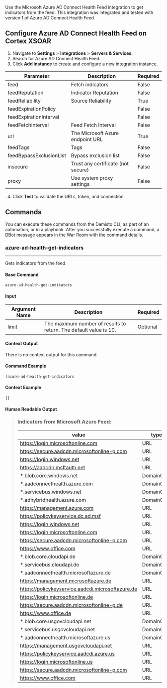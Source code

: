 Use the Microsoft Azure AD Connect Health Feed integration to get indicators from the feed.
This integration was integrated and tested with version 1 of Azure AD Connect Health Feed
## Configure Azure AD Connect Health Feed on Cortex XSOAR

1. Navigate to **Settings** > **Integrations** > **Servers & Services**.
2. Search for Azure AD Connect Health Feed.
3. Click **Add instance** to create and configure a new integration instance.

| **Parameter** | **Description** | **Required** |
| --- | --- | --- |
| feed | Fetch indicators | False |
| feedReputation | Indicator Reputation | False |
| feedReliability | Source Reliability | True |
| feedExpirationPolicy |  | False |
| feedExpirationInterval |  | False |
| feedFetchInterval | Feed Fetch Interval | False |
| url | The Microsoft Azure endpoint URL | True |
| feedTags | Tags | False |
| feedBypassExclusionList | Bypass exclusion list | False |
| insecure | Trust any certificate \(not secure\) | False |
| proxy | Use system proxy settings | False |

4. Click **Test** to validate the URLs, token, and connection.
## Commands
You can execute these commands from the Demisto CLI, as part of an automation, or in a playbook.
After you successfully execute a command, a DBot message appears in the War Room with the command details.
### azure-ad-health-get-indicators
***
Gets indicators from the feed.


#### Base Command

`azure-ad-health-get-indicators`
#### Input

| **Argument Name** | **Description** | **Required** |
| --- | --- | --- |
| limit | The maximum number of results to return. The default value is 10. | Optional | 


#### Context Output

There is no context output for this command.

#### Command Example
```!azure-ad-health-get-indicators```

#### Context Example
```
{}
```

#### Human Readable Output

>### Indicators from Microsoft Azure Feed:
>|value|type|
>|---|---|
>| https://login.microsoftonline.com | URL |
>| https://secure.aadcdn.microsoftonline-p.com | URL |
>| https://login.windows.net | URL |
>| https://aadcdn.msftauth.net | URL |
>| *.blob.core.windows.net | DomainGlob |
>| *.aadconnecthealth.azure.com | DomainGlob |
>| *.servicebus.windows.net | DomainGlob |
>| *.adhybridhealth.azure.com | DomainGlob |
>| https://management.azure.com | URL |
>| https://policykeyservice.dc.ad.msf | URL |
>| https://login.windows.net | URL |
>| https://login.microsoftonline.com | URL |
>| https://secure.aadcdn.microsoftonline-p.com | URL |
>| https://www.office.com | URL |
>| *.blob.core.cloudapi.de | DomainGlob |
>| *.servicebus.cloudapi.de | DomainGlob |
>| *.aadconnecthealth.microsoftazure.de | DomainGlob |
>| https://management.microsoftazure.de | URL |
>| https://policykeyservice.aadcdi.microsoftazure.de | URL |
>| https://login.microsoftonline.de | URL |
>| https://secure.aadcdn.microsoftonline-p.de | URL |
>| https://www.office.de | URL |
>| *.blob.core.usgovcloudapi.net | DomainGlob |
>| *.servicebus.usgovcloudapi.net | DomainGlob |
>| *.aadconnecthealth.microsoftazure.us | DomainGlob |
>| https://management.usgovcloudapi.net | URL |
>| https://policykeyservice.aadcdi.azure.us | URL |
>| https://login.microsoftonline.us | URL |
>| https://secure.aadcdn.microsoftonline-p.com | URL |
>| https://www.office.com | URL |

